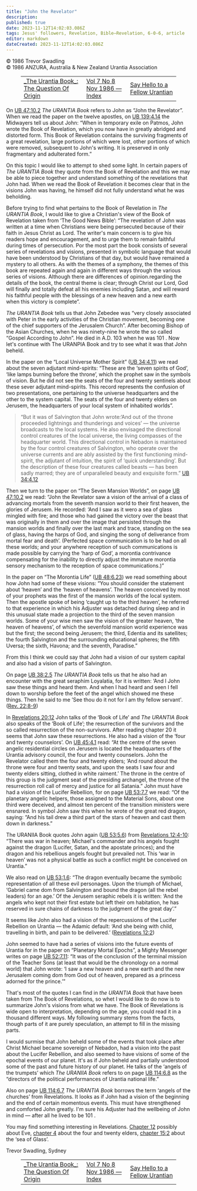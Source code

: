 ```yaml
---
title: "John the Revelator"
description: 
published: true
date: 2023-11-12T14:02:03.086Z
tags: Jesus' followers, Revelation, Bible—Revelation, 6-0-6, article
editor: markdown
dateCreated: 2023-11-12T14:02:03.086Z
---
```


<p class="v-card v-sheet theme--light gray lighten-3 px-2 py-1">© 1986 Trevor Swadling<br>© 1986 ANZURA, Australia & New Zealand Urantia Association</p>
<figure class="table chapter-navigator">
  <table>
    <tbody>
      <tr>
        <td>
        <a href="/en/article/Ken_Glasziou/The_Urantia_Book_The_Question_Of_Origin">
          <span class="mdi mdi-arrow-left-drop-circle"></span><span class="pl-2">_The Urantia Book_: The Question Of Origin</span>
        </a>
        </td>
        <td>
        <a href="/en/index/articles_606#vol-7-no-8-nov-1986">
          <span class="mdi mdi-book-open-variant"></span><span class="pl-2">Vol 7 No 8 Nov 1986 — Index</span>
        </a>
        </td>
        <td>
        <a href="/en/article/Madeline_Noordzy/Say_Hello_to_a_Fellow_Urantian">
          <span class="pr-2">Say Hello to a Fellow Urantian</span><span class="mdi mdi-arrow-right-drop-circle"></span>
        </a>
        </td>
      </tr>
    </tbody>
  </table>
</figure>


On <a id="a36_3"></a>[UB 47:10.2](/en/The_Urantia_Book/47#p10_2) _The URANTIA Book_ refers to John as “John the Revelator”. When we read the paper on the twelve apostles, on <a id="a36_156"></a>[UB 139:4.14](/en/The_Urantia_Book/139#p4_14) the Midwayers tell us about John: “When in temporary exile on Patmos, John wrote the Book of Revelation, which you now have in greatly abridged and distorted form. This Book of Revelation contains the surviving fragments of a great revelation, large portions of which were lost, other portions of which were removed, subsequent to John's writing. It is preserved in only fragmentary and adulterated form.”

On this topic I would like to attempt to shed some light. In certain papers of _The URANTIA Book_ they quote from the Book of Revelation and this we may be able to piece together and understand something of the revelations that John had. When we read the Book of Revelation it becomes clear that in the visions John was having, he himself did not fully understand what he was beholding.

Before trying to find what pertains to the Book of Revelation in _The URANTIA Book_, I would like to give a Christian's view of the Book of Revelation taken from ‘The Good News Bible’: “The revelation of John was written at a time when Christians were being persecuted because of their faith in Jesus Christ as Lord. The writer's main concern is to give his readers hope and encouragement, and to urge them to remain faithful during times of persecution. Por the most part the book consists of several series of revelations and visions, presented in symbolic language that would have been understood by Christians of that day, but would have remained a mystery to all others. As with the themes of a symphony, the themes of this book are repeated again and again in different ways through the various series of visions. Although there are differences of opinion.regarding the details of the book, the central theme is clear; through Christ our Lord, God will finally and totally defeat all his enemies including Satan, and will reward his faithful people with the blessings of a new heaven and a new earth when this victory is complete”.

_The URANTIA Book_ tells us that John Zebedee was “very closely associated with Peter in the early activities of the Christian movement, becoming one of the chief supporters of the Jerusalem Church”. After becoming Bishop of the Asian Churches, when he was ninety-nine he wrote the so called “Gospel According to John”. He died in A.D. 103 when he was 101 . Now let's continue with The URANPIA Book and try to see what it was that John beheld.

In the paper on the “Local Universe Mother Spirit” (<a id="a44_52"></a>[UB 34:4.11](/en/The_Urantia_Book/34#p4_11)) we read about the seven adjutant mind-spirits: “These are the ‘seven spirits of God’, ‘like lamps burning before the throne’, which the prophet saw in the symbols of vision. But he did not see the seats of the four and twenty sentinels about these sever adjutant mind-spirits. This record represents the confusion of two presentations, one pertaining to the universe headquarters and the other to the system capital. The seats of the four and twenty elders on Jerusem, the headquarters of your local system of inhabited worlds”.

> “But it was of Salvington that John wrote:‘And out of the throne proceeded lightnings and thunderings and voices’ — the universe broadcasts to the local systems. He also envisaged the directional control creatures of the local universe, the living compasses of the headquarter world. This directional control in Nebadon is maintained by the four control creatures of Salvington, who operate over the universe currents and are ably assisted by the first functioning mind-spirit, the adjutant of intuition, the spirit of ‘quick understanding’. But the description of these four creatures called beasts — has been sadly marred; they are of unparalleled beauty and exquisite form.” <a id="a46_680"></a>[UB 34:4.12](/en/The_Urantia_Book/34#p4_12)

Then we turn to the paper on “The Seven Mansion Worlds”, on page <a id="a48_65"></a>[UB 47:10.2](/en/The_Urantia_Book/47#p10_2) we read: “John the Revelator saw a vision of the arrival of a class of advancing mortals from the seventh mansion world to their first heaven, the glories of Jerusem. He recorded: ‘And I saw as it wero a sea of glass mingled with fire; and those who had gained the victory over the beast that was originally in them and over the image that persisted through the mansion worlds and finally over the last mark and trace, standing on the sea of glass, having the harps of God, and singing the song of deliverance from mortal fear and death’. (Perfected space communication is to be had on all these worlds; and your anywhere reception of such communications is made possible by carrying the ‘harp of God’, a morontia contrivance compensating for the inability to directly adjust the immature morontia sensory mechanism to the reception of space communications.)”

In the paper on “The Morontia Life” (<a id="a50_37"></a>[UB 48:6.23](/en/The_Urantia_Book/48#p6_23)) we read something about how John had some of these visions: “You should consider the statement about ‘heaven’ and the ‘heaven of heavens’. The heaven conceived by most of your prophets was the first of the mansion worlds of the local system. Then the apostle spoke of being ‘caught up to the third heaven’, he referred to that experience in which his Adjuster was detached during sleep and in this unusual state made a projection to the third of the seven mansion worlds. Some of your wise men saw the vision of the greater heaven, ‘the heaven of heavens’, of which the sevenfold mansion world experience was but the first; the second being Jerusem; the third, Edentia and its satellites; the fourth Salvington and the surrounding educational spheres; the fifth Uversa; the sixth, Havona; and the seventh, Paradise.”

From this I think we could say that John had a vision of our system capital and also had a vision of parts of Salvington.

On page <a id="a54_8"></a>[UB 38:2.5](/en/The_Urantia_Book/38#p2_5) _The URANTIA Book_ tells us that he also had an encounter with the great seraphim Loyalatia, for it is written: ‘And I John saw these things and heard them. And when I had heard and seen I fell down to worship before the feet of the angel which showed me these things. Then he said to me ’See thou do it not for I am thy fellow servant'. ([Rev. 22:8-9](/en/Bible/Revelation/22#v8))

In [Revelations 20:12](/en/Bible/Revelation/20#v12) John talks of the ‘Book of Life’ and _The URANTIA Book_ also speaks of the ‘Book of Life’; the resurrection of the survivors and the so called resurrection of the non-survivors. After reading chapter 20 it seems that John saw these resurrections. He also had a vision of the ‘four and twenty counselors’. On <a id="a56_360"></a>[UB 45:4.1](/en/The_Urantia_Book/45#p4_1) read: “At the centre of the seven angelic residential circles on Jerusem is located the headquarters of the Urantia advisory council, the four and twenty counselors. John the Revelator called them the four and twenty elders; ‘And round about the throne were four and twenty seats, and upon the seats I saw four and twenty elders sitting, clothed in white raiment.’ The throne in the centre of this group is the judgment seat of the presiding archangel, the throne of the resurrection roll call of mercy and justice for all Satania.” John must have had a vision of the Lucifer Rebellion, for on page <a id="a56_1001"></a>[UB 53:7.7](/en/The_Urantia_Book/53#p7_7) we read: “Of the planetary angelic helpers, those assigned to the Material Sons, about one third were deceived, and almost ten percent of the transition ministers were ensnared. In symbol John saw this when he wrote of the great red dragon, saying: “And his tail drew a third part of the stars of heaven and cast them down in darkness.”

The URANIIA Book quotes John again (<a id="a58_36"></a>[UB 53:5.6](/en/The_Urantia_Book/53#p5_6)) from [Revelations 12:4-10](/en/Bible/Revelation/12#v4): “There was war in heaven; Michael's commander and his angels fought against the dragon (Lucifer, Satan, and the apostate princes); and the dragon and his rebellious angels fought but prevailed not. This ‘war in heaven’ was not a physical battle as such a conflict might be conceived on Urantia.”

We also read on <a id="a60_16"></a>[UB 53:1.6](/en/The_Urantia_Book/53#p1_6): “The dragon eventually became the symbolic representation of all these evil personages. Upon the triumph of Michael, ‘Gabriel came dom from Salvington and bound the dragon (all the rebel leaders) for an age.’ Of the Jerusem seraphic rebels it is written: ‘And the angels who kept not their first estate but left their om habitation, he has reserved in sure chains of darkness to the judgment of the great day’.”

It seems like John also had a vision of the repercussions of the Lucifer Rebellion on Urantia — the Adamic default: ‘And she being with child, travelling in birth, and pain to be delivered.’ ([Revelations 12:2](/en/Bible/Revelation/12#v2))

John seemed to have had a series of visions into the future events of Urantia for in the paper on “Planetary Mortal Epochs”, a Mighty Messenger writes on page <a id="a64_159"></a>[UB 52:7.11](/en/The_Urantia_Book/52#p7_11): “It was of the conclusion of the terminal mission of the Teacher Sons (at least that would be the chronology on a normal world) that John wrote: ‘I saw a new heaven and a new earth and the new Jerusalem coming dom from God out of heaven, prepared as a princess adorned for the prince.’”

That's most of the quotes I can find in _the URANTIA Book_ that have been taken from The Book of Revelations, so whet I would like to do now is to summarize John's visions from what we have. The Book of Revelations is wide open to interpretation, depending on the age, you could read it in a thousand different ways. My following summary stems from the facts, though parts of it are purely speculation, an attempt to fill in the missing parts.

I would surmise that John beheld some of the events that took place after Christ Michael became sovereign of Nebadon, had a vision into the past about the Lucifer Rebellion, and also seemed to have visions of some of the epochal events of our planet. It's as if John beheld and partially understood some of the past and future history of our planet. He talks of the ‘angels of the trumpets’ which _The URANIIA Book_ refers to on page <a id="a68_434"></a>[UB 114:6.8](/en/The_Urantia_Book/114#p6_8) as the “directors of the political performances of Urantia national life.”

Also on page <a id="a70_13"></a>[UB 114:6.7](/en/The_Urantia_Book/114#p6_7) _The URANTIA Book_ borrows the term ‘angels of the churches’ from Revelations. It looks as if John had a vision of the beginning and the end of certain momentous events. This must have strengthened and comforted John greatly. I'm sure his Adjuster had the wellbeing of John in mind — after all he lived to be 101 .

You may find something interesting in Revelations. [Chapter 12](/en/Bible/Revelation/12) possibly about Eve, [chapter 4](/en/Bible/Revelation/4) about the four and twenty elders, [chapter 15:2](/en/Bible/Revelation/15#v2) about the ‘sea of Glass’.

Trevor Swadling, Sydney

<figure class="table chapter-navigator">
  <table>
    <tbody>
      <tr>
        <td>
        <a href="/en/article/Ken_Glasziou/The_Urantia_Book_The_Question_Of_Origin">
          <span class="mdi mdi-arrow-left-drop-circle"></span><span class="pl-2">_The Urantia Book_: The Question Of Origin</span>
        </a>
        </td>
        <td>
        <a href="/en/index/articles_606#vol-7-no-8-nov-1986">
          <span class="mdi mdi-book-open-variant"></span><span class="pl-2">Vol 7 No 8 Nov 1986 — Index</span>
        </a>
        </td>
        <td>
        <a href="/en/article/Madeline_Noordzy/Say_Hello_to_a_Fellow_Urantian">
          <span class="pr-2">Say Hello to a Fellow Urantian</span><span class="mdi mdi-arrow-right-drop-circle"></span>
        </a>
        </td>
      </tr>
    </tbody>
  </table>
</figure>
